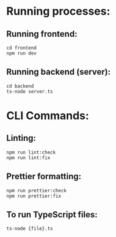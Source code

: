 # Running processes:

## Running frontend:
```
cd frontend
npm run dev
```

## Running backend (server):
```
cd backend
ts-node server.ts
```

# CLI Commands:

## Linting:
```
npm run lint:check
npm run lint:fix
```

## Prettier formatting:
```
npm run prettier:check
npm run prettier:fix
```

## To run TypeScript files:
```
ts-node {file}.ts
```

